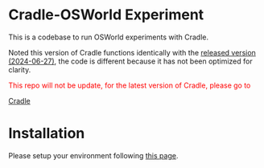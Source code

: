 # Cradle-OSWorld Experiment
This is a codebase to run OSWorld experiments with Cradle.

Noted this version of Cradle functions identically with the [released version (2024-06-27)](https://github.com/BAAI-Agents/Cradle), the code is different because it has not been optimized for clarity.

<p style="color:red;">This repo will not be update, for the latest version of Cradle, please go to</p> 

[Cradle](https://github.com/BAAI-Agents/Cradle)

# Installation

Please setup your environment following [this page](./ENVIRONMENTS.md).

